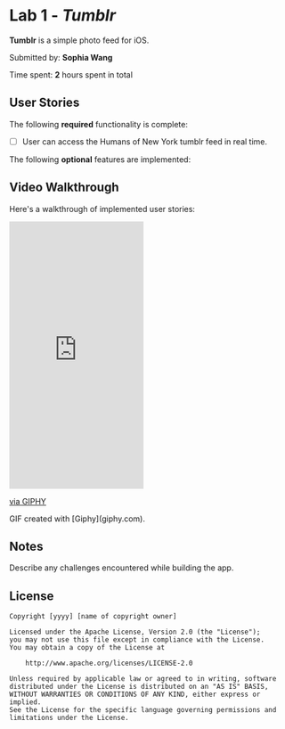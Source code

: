 # Lab 1 - *Tumblr*

**Tumblr** is a simple photo feed for iOS.

Submitted by: **Sophia Wang**

Time spent: **2** hours spent in total

## User Stories

The following **required** functionality is complete:

* [ ] User can access the Humans of New York tumblr feed in real time.

The following **optional** features are implemented:

## Video Walkthrough

Here's a walkthrough of implemented user stories:

<iframe src="https://giphy.com/embed/wRBBFIE0xPPQ6tAZxh" width="241" height="480" frameBorder="0" class="giphy-embed" allowFullScreen></iframe><p><a href="https://giphy.com/gifs/wRBBFIE0xPPQ6tAZxh">via GIPHY</a></p>
GIF created with [Giphy](giphy.com).

## Notes

Describe any challenges encountered while building the app.

## License

    Copyright [yyyy] [name of copyright owner]

    Licensed under the Apache License, Version 2.0 (the "License");
    you may not use this file except in compliance with the License.
    You may obtain a copy of the License at

        http://www.apache.org/licenses/LICENSE-2.0

    Unless required by applicable law or agreed to in writing, software
    distributed under the License is distributed on an "AS IS" BASIS,
    WITHOUT WARRANTIES OR CONDITIONS OF ANY KIND, either express or implied.
    See the License for the specific language governing permissions and
    limitations under the License.
